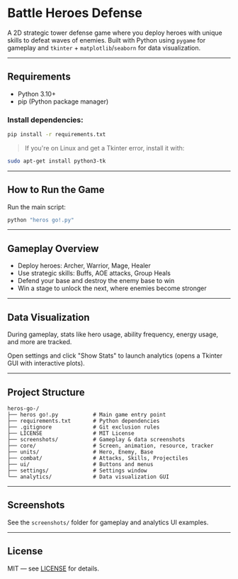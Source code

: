 # Battle Heroes Defense

A 2D strategic tower defense game where you deploy heroes with unique skills to defeat waves of enemies. Built with Python using `pygame` for gameplay and `tkinter` + `matplotlib`/`seaborn` for data visualization.

---

## Requirements

- Python 3.10+
- pip (Python package manager)

### Install dependencies:
```bash
pip install -r requirements.txt
```

> If you're on Linux and get a Tkinter error, install it with:
```bash
sudo apt-get install python3-tk
```

---

## How to Run the Game

Run the main script:
```bash
python "heros go!.py"
```

---

## Gameplay Overview
- Deploy heroes: Archer, Warrior, Mage, Healer
- Use strategic skills: Buffs, AOE attacks, Group Heals
- Defend your base and destroy the enemy base to win
- Win a stage to unlock the next, where enemies become stronger

---

## Data Visualization
During gameplay, stats like hero usage, ability frequency, energy usage, and more are tracked.

Open settings and click "Show Stats" to launch analytics (opens a Tkinter GUI with interactive plots).

---

## Project Structure
```
heros-go-/
├── heros go!.py           # Main game entry point
├── requirements.txt       # Python dependencies
├── .gitignore             # Git exclusion rules
├── LICENSE                # MIT License
├── screenshots/           # Gameplay & data screenshots
├── core/                  # Screen, animation, resource, tracker
├── units/                 # Hero, Enemy, Base
├── combat/                # Attacks, Skills, Projectiles
├── ui/                    # Buttons and menus
├── settings/              # Settings window
└── analytics/             # Data visualization GUI
```

---

## Screenshots
See the `screenshots/` folder for gameplay and analytics UI examples.

---

## License
MIT — see [LICENSE](./LICENSE) for details.

